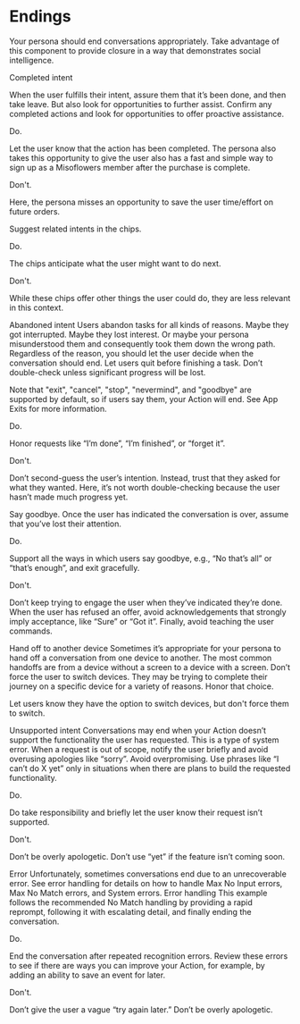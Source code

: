 # Endings

Your persona should end conversations appropriately. Take advantage of this
component to provide closure in a way that demonstrates social intelligence.

Completed intent

When the user fulfills their intent, assure them that it’s been done, and then
take leave. But also look for opportunities to further assist. Confirm any
completed actions and look for opportunities to offer proactive assistance.

Do.

Let the user know that the action has been completed. The persona also takes this opportunity to give the user also has a fast and simple way to sign up as a Misoflowers member after the purchase is complete.


Don't.

Here, the persona misses an opportunity to save the user time/effort on future orders.

Suggest related intents in the chips.

Do.

The chips anticipate what the user might want to do next.


Don't.

While these chips offer other things the user could do, they are less relevant in this context.

Abandoned intent
Users abandon tasks for all kinds of reasons. Maybe they got interrupted. Maybe they lost interest. Or maybe your persona misunderstood them and consequently took them down the wrong path. Regardless of the reason, you should let the user decide when the conversation should end.
Let users quit before finishing a task.
Don’t double-check unless significant progress will be lost.

Note that "exit", "cancel", "stop", "nevermind", and "goodbye" are supported by default, so if users say them, your Action will end. See App Exits for more information.


Do.

Honor requests like “I’m done”, “I’m finished”, or “forget it”.


Don't.

Don’t second-guess the user’s intention. Instead, trust that they asked for what they wanted. Here, it’s not worth double-checking because the user hasn’t made much progress yet.

Say goodbye.
Once the user has indicated the conversation is over, assume that you’ve lost their attention.

Do.

Support all the ways in which users say goodbye, e.g., “No that’s all” or “that’s enough”, and exit gracefully.


Don't.

Don’t keep trying to engage the user when they’ve indicated they’re done. When the user has refused an offer, avoid acknowledgements that strongly imply acceptance, like “Sure” or “Got it”. Finally, avoid teaching the user commands.

Hand off to another device
Sometimes it’s appropriate for your persona to hand off a conversation from one device to another.
The most common handoffs are from a device without a screen to a device with a screen.
Don’t force the user to switch devices. They may be trying to complete their journey on a specific device for a variety of reasons. Honor that choice.

Let users know they have the option to switch devices, but don't force them to switch.

Unsupported intent
Conversations may end when your Action doesn’t support the functionality the user has requested. This is a type of system error.
When a request is out of scope, notify the user briefly and avoid overusing apologies like “sorry”.
Avoid overpromising. Use phrases like “I can’t do X yet” only in situations when there are plans to build the requested functionality.

Do.

Do take responsibility and briefly let the user know their request isn’t supported.


Don't.

Don’t be overly apologetic. Don’t use “yet” if the feature isn’t coming soon.

Error
Unfortunately, sometimes conversations end due to an unrecoverable error. See error handling for details on how to handle Max No Input errors, Max No Match errors, and System errors.
Error handling
This example follows the recommended No Match handling by providing a rapid reprompt, following it with escalating detail, and finally ending the conversation.

Do.

End the conversation after repeated recognition errors. Review these errors to see if there are ways you can improve your Action, for example, by adding an ability to save an event for later.


Don't.

Don’t give the user a vague “try again later.” Don’t be overly apologetic.
